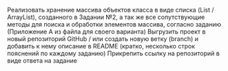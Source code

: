Реализовать хранение массива объектов класса в виде списка (List / ArrayList), созданного в Задании №2, а так же все сопутствующие методы для поиска и обработки элементов массива, согласно заданию  (Приложение А из файла для своего варианта)
Выгрузить проект в новый репозиторий GitHub / или создать новую ветку (branch) и добавить к нему описание в README (кратко, несколько строк пояснений по каждому заданию)
Прикрепить ссылку на репозиторий в виде ответа на задание
